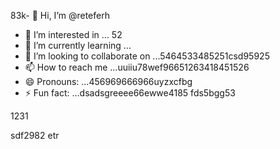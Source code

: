 83k- 👋 Hi, I’m @reteferh
- 👀 I’m interested in ... 52
- 🌱 I’m currently learning ...
- 💞️ I’m looking to collaborate on ...5464533485251csd95925
- 📫 How to reach me ...uuiiu78wef96651263418451526
- 😄 Pronouns: ...456969666966uyzxcfbg
- ⚡ Fun fact: ...dsadsgreeee66ewwe4185
fds5bgg53
<!---erersdfgjltyfbcxsdf
retefer/retefer is a ✨ special ✨ repository because xcvits `README.md` (thi3s file) appears on your GitHub profile.fghfg12cvb12hhqqg
You can click the Preview link to take a look at your changes.455253658
--->1231
sdf2982
etr
